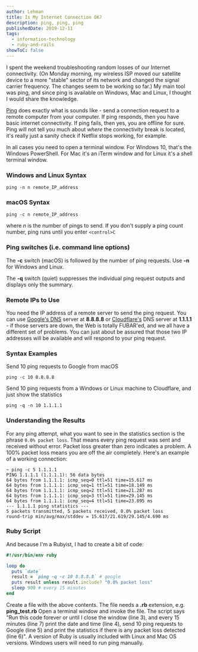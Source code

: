 ```yaml
---
author: Lehman
title: Is My Internet Connection OK?
description: ping, ping, ping
publishedDate: 2019-12-11
tags:
  - information-technology
  - ruby-and-rails
showToC: false
---
```


I spent the weekend troubleshooting random losses of our Internet connectivity. (On Monday morning, my wireless ISP moved our satellite device to a more "stable" sector of its network and changed the signal carrier frequency. The changes seem to be working so far.) My main tool was ping, and since ping is available on Windows, Mac and Linux, I thought I would share the knowledge.

[Ping](https://en.wikipedia.org/wiki/Ping_%28networking_utility%29) does exactly what is sounds like - send a connection request to a remote computer from your computer. If ping responds, then you have basic internet connectivity. If ping fails, then yes, you are offline for sure. Ping will not tell you much about _where_ the connectivity break is located, it's really just a sanity check if Netflix stops working, for example.

In all cases you need to open a terminal window. For Windows 10, that's the Windows PowerShell. For Mac it's an iTerm window and for Linux it's a shell terminal window.

### Windows and Linux Syntax

`ping -n n remote_IP_address`

### macOS Syntax

`ping -c n remote_IP_address`

where _n_ is the number of pings to send. If you don't supply a ping count number, ping runs until you enter `<control>C`

### Ping switches (i.e. command line options)

The **\-c** switch (macOS) is followed by the number of ping requests. Use **\-n** for Windows and Linux.

The **\-q** switch (quiet) suppresses the individual ping request outputs and displays only the summary.

### Remote IPs to Use

You need the IP address of a remote server to send the ping request. You can use [Google's DNS](https://en.wikipedia.org/wiki/Google_Public_DNS) server at **8.8.8.8** or [Cloudflare's](https://www.cloudflare.com/) DNS server at **1.1.1.1** - if those servers are down, the Web is totally FUBAR'ed, and we all have a different set of problems. You can just about be assured that those two IP addresses will be available and will respond to your ping request.

### Syntax Examples

Send 10 ping requests to Google from macOS

`ping -c 10 8.8.8.8`

Send 10 ping requests from a Windows or Linux machine to Cloudflare, and just show the statistics

`ping -q -n 10 1.1.1.1`

### Understanding the Results

For any ping attempt, what you want to see in the statistics section is the phrase `0.0% packet loss`. That means every ping request was sent and received without error. Packet loss greater than zero indicates a problem. A 100% packet loss means you are off the air completely. Here's an example of a working connection:

```shell
~ ping -c 5 1.1.1.1
PING 1.1.1.1 (1.1.1.1): 56 data bytes
64 bytes from 1.1.1.1: icmp_seq=0 ttl=51 time=15.617 ms
64 bytes from 1.1.1.1: icmp_seq=1 ttl=51 time=18.149 ms
64 bytes from 1.1.1.1: icmp_seq=2 ttl=51 time=21.287 ms
64 bytes from 1.1.1.1: icmp_seq=3 ttl=51 time=29.145 ms
64 bytes from 1.1.1.1: icmp_seq=4 ttl=51 time=23.895 ms
--- 1.1.1.1 ping statistics ---
5 packets transmitted, 5 packets received, 0.0% packet loss
round-trip min/avg/max/stddev = 15.617/21.619/29.145/4.690 ms
```

### Ruby Script

And because I'm a Rubyist, I had to create a bit of code:

```ruby
#!/usr/bin/env ruby

loop do
  puts `date`
  result = `ping -q -c 10 8.8.8.8` # google
  puts result unless result.include? "0.0% packet loss"
  sleep 900 # every 15 minutes
end
```

Create a file with the above contents. The file needs a **.rb** extension, e.g. **ping_test.rb** Open a terminal window and invoke the file. The script says "Run this code forever or until I close the window (line 3), and every 15 minutes (line 7) print the date and time (line 4), send 10 ping requests to Google (line 5) and print the statistics if there is any packet loss detected (line 6)". A version of Ruby is usually included with Linux and Mac OS versions. Windows users will need to run ping manually.
